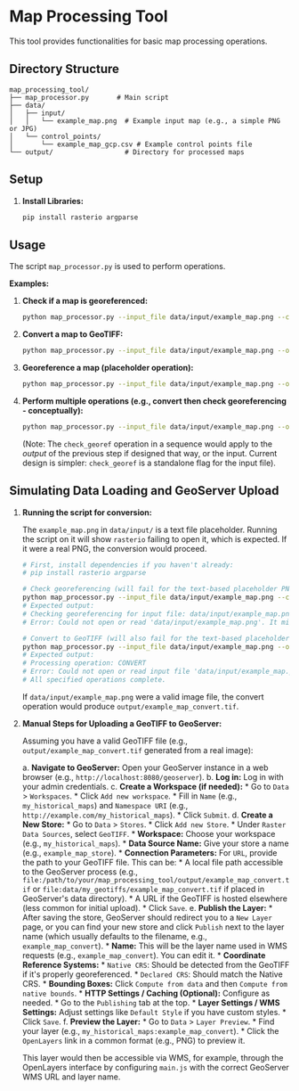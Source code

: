 # Map Processing Tool

This tool provides functionalities for basic map processing operations.

## Directory Structure

```
map_processing_tool/
├── map_processor.py       # Main script
├── data/
│   ├── input/
│   │   └── example_map.png  # Example input map (e.g., a simple PNG or JPG)
│   └── control_points/
│       └── example_map_gcp.csv # Example control points file
└── output/                  # Directory for processed maps
```

## Setup

1.  **Install Libraries:**
    ```bash
    pip install rasterio argparse
    ```

## Usage

The script `map_processor.py` is used to perform operations.

**Examples:**

1.  **Check if a map is georeferenced:**
    ```bash
    python map_processor.py --input_file data/input/example_map.png --check_georef
    ```

2.  **Convert a map to GeoTIFF:**
    ```bash
    python map_processor.py --input_file data/input/example_map.png --output_dir output/ --operations convert
    ```

3.  **Georeference a map (placeholder operation):**
    ```bash
    python map_processor.py --input_file data/input/example_map.png --output_dir output/ --operations georeference --gcp_file data/control_points/example_map_gcp.csv
    ```

4.  **Perform multiple operations (e.g., convert then check georeferencing - conceptually):**
    ```bash
    python map_processor.py --input_file data/input/example_map.png --output_dir output/ --operations convert check_georef
    ```
    (Note: The `check_georef` operation in a sequence would apply to the *output* of the previous step if designed that way, or the input. Current design is simpler: `check_georef` is a standalone flag for the input file).

## Simulating Data Loading and GeoServer Upload

1.  **Running the script for conversion:**

    The `example_map.png` in `data/input/` is a text file placeholder. Running the script on it will show `rasterio` failing to open it, which is expected. If it were a real PNG, the conversion would proceed.

    ```bash
    # First, install dependencies if you haven't already:
    # pip install rasterio argparse

    # Check georeferencing (will fail for the text-based placeholder PNG)
    python map_processor.py --input_file data/input/example_map.png --check_georef
    # Expected output:
    # Checking georeferencing for input file: data/input/example_map.png
    # Error: Could not open or read 'data/input/example_map.png'. It might not be a valid raster format.

    # Convert to GeoTIFF (will also fail for the text-based placeholder PNG)
    python map_processor.py --input_file data/input/example_map.png --output_dir output/ --operations convert
    # Expected output:
    # Processing operation: CONVERT
    # Error: Could not open or read input file 'data/input/example_map.png'. Ensure it's a valid image format. Details: 'data/input/example_map.png' not recognized as being in a supported file format.
    # All specified operations complete.
    ```
    If `data/input/example_map.png` were a valid image file, the convert operation would produce `output/example_map_convert.tif`.

2.  **Manual Steps for Uploading a GeoTIFF to GeoServer:**

    Assuming you have a valid GeoTIFF file (e.g., `output/example_map_convert.tif` generated from a real image):

    a.  **Navigate to GeoServer:** Open your GeoServer instance in a web browser (e.g., `http://localhost:8080/geoserver`).
    b.  **Log in:** Log in with your admin credentials.
    c.  **Create a Workspace (if needed):**
        *   Go to `Data` > `Workspaces`.
        *   Click `Add new workspace`.
        *   Fill in `Name` (e.g., `my_historical_maps`) and `Namespace URI` (e.g., `http://example.com/my_historical_maps`).
        *   Click `Submit`.
    d.  **Create a New Store:**
        *   Go to `Data` > `Stores`.
        *   Click `Add new Store`.
        *   Under `Raster Data Sources`, select `GeoTIFF`.
        *   **Workspace:** Choose your workspace (e.g., `my_historical_maps`).
        *   **Data Source Name:** Give your store a name (e.g., `example_map_store`).
        *   **Connection Parameters:** For `URL`, provide the path to your GeoTIFF file. This can be:
            *   A local file path accessible to the GeoServer process (e.g., `file:/path/to/your/map_processing_tool/output/example_map_convert.tif` or `file:data/my_geotiffs/example_map_convert.tif` if placed in GeoServer's data directory).
            *   A URL if the GeoTIFF is hosted elsewhere (less common for initial upload).
        *   Click `Save`.
    e.  **Publish the Layer:**
        *   After saving the store, GeoServer should redirect you to a `New Layer` page, or you can find your new store and click `Publish` next to the layer name (which usually defaults to the filename, e.g., `example_map_convert`).
        *   **Name:** This will be the layer name used in WMS requests (e.g., `example_map_convert`). You can edit it.
        *   **Coordinate Reference Systems:**
            *   `Native CRS`: Should be detected from the GeoTIFF if it's properly georeferenced.
            *   `Declared CRS`: Should match the Native CRS.
        *   **Bounding Boxes:** Click `Compute from data` and then `Compute from native bounds`.
        *   **HTTP Settings / Caching (Optional):** Configure as needed.
        *   Go to the `Publishing` tab at the top.
        *   **Layer Settings / WMS Settings:** Adjust settings like `Default Style` if you have custom styles.
        *   Click `Save`.
    f.  **Preview the Layer:**
        *   Go to `Data` > `Layer Preview`.
        *   Find your layer (e.g., `my_historical_maps:example_map_convert`).
        *   Click the `OpenLayers` link in a common format (e.g., PNG) to preview it.

    This layer would then be accessible via WMS, for example, through the OpenLayers interface by configuring `main.js` with the correct GeoServer WMS URL and layer name.
